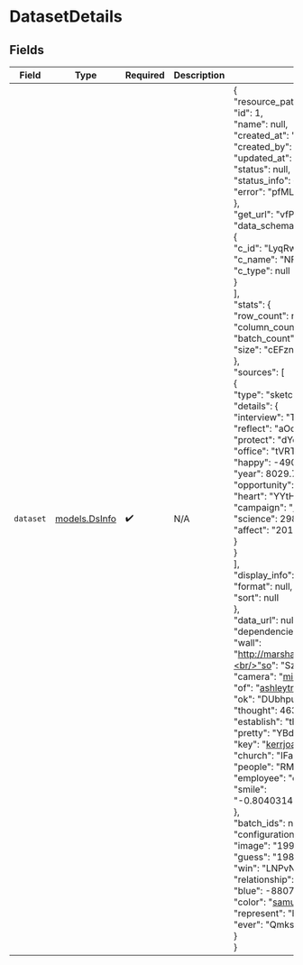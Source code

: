 # DatasetDetails


## Fields

| Field                                                                                                                                                                                                                                                                                                                                                                                                                                                                                                                                                                                                                                                                                                                                                                                                                                                                                                                                                                                                                                                                                                                                                                                                                                                                                                                                                                                                                                                                                                                                                                                                                                                                                                                                                                                                                                                         | Type                                                                                                                                                                                                                                                                                                                                                                                                                                                                                                                                                                                                                                                                                                                                                                                                                                                                                                                                                                                                                                                                                                                                                                                                                                                                                                                                                                                                                                                                                                                                                                                                                                                                                                                                                                                                                                                          | Required                                                                                                                                                                                                                                                                                                                                                                                                                                                                                                                                                                                                                                                                                                                                                                                                                                                                                                                                                                                                                                                                                                                                                                                                                                                                                                                                                                                                                                                                                                                                                                                                                                                                                                                                                                                                                                                      | Description                                                                                                                                                                                                                                                                                                                                                                                                                                                                                                                                                                                                                                                                                                                                                                                                                                                                                                                                                                                                                                                                                                                                                                                                                                                                                                                                                                                                                                                                                                                                                                                                                                                                                                                                                                                                                                                   | Example                                                                                                                                                                                                                                                                                                                                                                                                                                                                                                                                                                                                                                                                                                                                                                                                                                                                                                                                                                                                                                                                                                                                                                                                                                                                                                                                                                                                                                                                                                                                                                                                                                                                                                                                                                                                                                                       |
| ------------------------------------------------------------------------------------------------------------------------------------------------------------------------------------------------------------------------------------------------------------------------------------------------------------------------------------------------------------------------------------------------------------------------------------------------------------------------------------------------------------------------------------------------------------------------------------------------------------------------------------------------------------------------------------------------------------------------------------------------------------------------------------------------------------------------------------------------------------------------------------------------------------------------------------------------------------------------------------------------------------------------------------------------------------------------------------------------------------------------------------------------------------------------------------------------------------------------------------------------------------------------------------------------------------------------------------------------------------------------------------------------------------------------------------------------------------------------------------------------------------------------------------------------------------------------------------------------------------------------------------------------------------------------------------------------------------------------------------------------------------------------------------------------------------------------------------------------------------- | ------------------------------------------------------------------------------------------------------------------------------------------------------------------------------------------------------------------------------------------------------------------------------------------------------------------------------------------------------------------------------------------------------------------------------------------------------------------------------------------------------------------------------------------------------------------------------------------------------------------------------------------------------------------------------------------------------------------------------------------------------------------------------------------------------------------------------------------------------------------------------------------------------------------------------------------------------------------------------------------------------------------------------------------------------------------------------------------------------------------------------------------------------------------------------------------------------------------------------------------------------------------------------------------------------------------------------------------------------------------------------------------------------------------------------------------------------------------------------------------------------------------------------------------------------------------------------------------------------------------------------------------------------------------------------------------------------------------------------------------------------------------------------------------------------------------------------------------------------------- | ------------------------------------------------------------------------------------------------------------------------------------------------------------------------------------------------------------------------------------------------------------------------------------------------------------------------------------------------------------------------------------------------------------------------------------------------------------------------------------------------------------------------------------------------------------------------------------------------------------------------------------------------------------------------------------------------------------------------------------------------------------------------------------------------------------------------------------------------------------------------------------------------------------------------------------------------------------------------------------------------------------------------------------------------------------------------------------------------------------------------------------------------------------------------------------------------------------------------------------------------------------------------------------------------------------------------------------------------------------------------------------------------------------------------------------------------------------------------------------------------------------------------------------------------------------------------------------------------------------------------------------------------------------------------------------------------------------------------------------------------------------------------------------------------------------------------------------------------------------- | ------------------------------------------------------------------------------------------------------------------------------------------------------------------------------------------------------------------------------------------------------------------------------------------------------------------------------------------------------------------------------------------------------------------------------------------------------------------------------------------------------------------------------------------------------------------------------------------------------------------------------------------------------------------------------------------------------------------------------------------------------------------------------------------------------------------------------------------------------------------------------------------------------------------------------------------------------------------------------------------------------------------------------------------------------------------------------------------------------------------------------------------------------------------------------------------------------------------------------------------------------------------------------------------------------------------------------------------------------------------------------------------------------------------------------------------------------------------------------------------------------------------------------------------------------------------------------------------------------------------------------------------------------------------------------------------------------------------------------------------------------------------------------------------------------------------------------------------------------------- | ------------------------------------------------------------------------------------------------------------------------------------------------------------------------------------------------------------------------------------------------------------------------------------------------------------------------------------------------------------------------------------------------------------------------------------------------------------------------------------------------------------------------------------------------------------------------------------------------------------------------------------------------------------------------------------------------------------------------------------------------------------------------------------------------------------------------------------------------------------------------------------------------------------------------------------------------------------------------------------------------------------------------------------------------------------------------------------------------------------------------------------------------------------------------------------------------------------------------------------------------------------------------------------------------------------------------------------------------------------------------------------------------------------------------------------------------------------------------------------------------------------------------------------------------------------------------------------------------------------------------------------------------------------------------------------------------------------------------------------------------------------------------------------------------------------------------------------------------------------- |
| `dataset`                                                                                                                                                                                                                                                                                                                                                                                                                                                                                                                                                                                                                                                                                                                                                                                                                                                                                                                                                                                                                                                                                                                                                                                                                                                                                                                                                                                                                                                                                                                                                                                                                                                                                                                                                                                                                                                     | [models.DsInfo](../models/dsinfo.md)                                                                                                                                                                                                                                                                                                                                                                                                                                                                                                                                                                                                                                                                                                                                                                                                                                                                                                                                                                                                                                                                                                                                                                                                                                                                                                                                                                                                                                                                                                                                                                                                                                                                                                                                                                                                                          | :heavy_check_mark:                                                                                                                                                                                                                                                                                                                                                                                                                                                                                                                                                                                                                                                                                                                                                                                                                                                                                                                                                                                                                                                                                                                                                                                                                                                                                                                                                                                                                                                                                                                                                                                                                                                                                                                                                                                                                                            | N/A                                                                                                                                                                                                                                                                                                                                                                                                                                                                                                                                                                                                                                                                                                                                                                                                                                                                                                                                                                                                                                                                                                                                                                                                                                                                                                                                                                                                                                                                                                                                                                                                                                                                                                                                                                                                                                                           | {<br/>"resource_path": "yPMQiNDkvytBUZBvrZJA",<br/>"id": 1,<br/>"name": null,<br/>"created_at": "2015-09-27T14:11:08.817921",<br/>"created_by": null,<br/>"updated_at": "1998-02-12T11:07:26.164462",<br/>"status": null,<br/>"status_info": {<br/>"error": "pfMLZuZJNvVLrgBJukBg"<br/>},<br/>"get_url": "vfPBPvBIJuXmivoNBEHq",<br/>"data_schema": [<br/>{<br/>"c_id": "LyqRwSEMpRBWxUbAVLzh",<br/>"c_name": "NFKmXgvVIAnxyFFceTKw",<br/>"c_type": null<br/>}<br/>],<br/>"stats": {<br/>"row_count": null,<br/>"column_count": null,<br/>"batch_count": 0,<br/>"size": "cEFznQAFKbTzyFHaOtVH"<br/>},<br/>"sources": [<br/>{<br/>"type": "sketch",<br/>"details": {<br/>"interview": "TRhPhkcAzVXLhrzzvESu",<br/>"reflect": "aOoLCdMhGlsgqVeXsVNl",<br/>"protect": "dYqNQFFrAKRGwJxazICv",<br/>"office": "tVRTKnFMypScxMkvQGcs",<br/>"happy": -4906.18429470991,<br/>"year": 8029.774440094,<br/>"opportunity": "2012-07-26T05:33:37.414587",<br/>"heart": "YYtHCCzaosQfWfwlkzUm",<br/>"campaign": "michellesanchez@example.net",<br/>"science": 2986,<br/>"affect": "2012-07-06T18:10:48.954619"<br/>}<br/>}<br/>],<br/>"display_info": {<br/>"format": null,<br/>"sort": null<br/>},<br/>"data_url": null,<br/>"dependencies": {<br/>"wall": "http://marshall.com/search/tag/searchhomepage.asp",<br/>"so": "SzTGsLVlPythCIYDCCvf",<br/>"camera": "michael13@example.org",<br/>"of": "ashleytracy@example.com",<br/>"ok": "DUbhpuQZtMaQCnDnqYgY",<br/>"thought": 463469754.20912,<br/>"establish": "thkJuWZqYdODKdviHIXP",<br/>"pretty": "YBdDWiBsBqRmWmYWBnBV",<br/>"key": "kerrjoann@example.net",<br/>"church": "IFaXtqwbQQtMAIkDMESC",<br/>"people": "RMpiBRjBPeRWHxRzJLGn",<br/>"employee": "ovrdIcLsRmgTAOTbyoOA",<br/>"smile": "-0.804031438618469735255983075695116"<br/>},<br/>"batch_ids": null,<br/>"configurations": {<br/>"image": "1999-09-27T23:55:17.990125",<br/>"guess": "1984-06-01T09:52:43.531087",<br/>"win": "LNPvNTyMUPOgLQtqdGhw",<br/>"relationship": "owEneDkjoqZzWEBOaTAP",<br/>"blue": -880786444028.531,<br/>"color": "samuel54@example.net",<br/>"represent": "hScVaerdBrCDzCvtMsAh",<br/>"ever": "QmksQUovUmjpWbHAnhcG"<br/>}<br/>} |